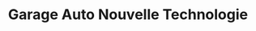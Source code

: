 ---
title: "Garage Auto Nouvelle Technologie"
url: /lome/garage-auto-nouvelle-technologie/
shop: Autowerkstatt
---